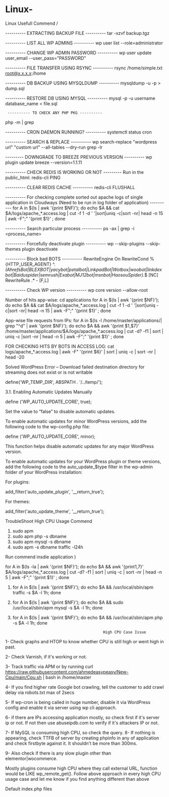 # Linux-
Linux Usefull Commend /

---------- EXTRACTING BACKUP FILE ----------
tar -xzvf backup.tgz

---------- LIST ALL WP ADMINS ----------
wp user list --role=administrator

---------- CHANGE WP ADMIN PASSWORD ----------
wp user update user_email --user_pass="PASSWORD"

---------- FILE TRANSFER USING RSYNC ----------
rsync /home/simple.txt root@x.x.x.x:/home

---------- DB BACKUP USING MYSQLDUMP ----------
mysqldump -u <dbname> -p <dbname> > dump.sql
  
  ---------- RESTORE DB USING MYSQL ----------
mysql -p -u username database_name < file.sql

                                             
     ---------- TO CHECK ANY PHP PKG ----------
php -m | grep <pkg-name>
  
---------- CRON DAEMON RUNNING? ----------
systemctl status cron
  
---------- SEARCH & REPLACE ----------
wp search-replace "wordpress url" "custom url" --all-tables --dry-run
grep -lr <old-url>
  
--------- DOWNGRADE TO BREEZE PREVIOUS VERSION ----------
wp plugin update breeze --version=1.1.11
  
---------- CHECK REDIS IS WORKING OR NOT ---------
Run in the public_html:
redis-cli PING
  
  
---------- CLEAR REDIS CACHE ----------
redis-cli FLUSHALL
  
---------- For checking complete sorted out apache logs of single application in Cloudways (Need to be run in log folder of application) ----------
for A in $(ls | awk '{print $NF}'); do echo $A && cat $A/logs/apache_*.access.log | cut -f 1 -d ' '|sort|uniq -c|sort -nr| head -n 15 | awk -F";" '{print $1}' ; done

  
  ---------- Search particular process ----------
ps -ax  | grep -i <process_name>
  
 ---------- Forcefully deactivate plugin ----------
wp --skip-plugins --skip-themes plugin deactivate <plugin>
  
 
---------- Block bad BOTS ----------
RewriteEngine On
RewriteCond %{HTTP_USER_AGENT} ^.*(AhrefsBot|BLEXBOT|yacybot|petalbot|LinkpadBot|Wotbox|woobot|linkdexbot|Baiduspider|semrush|Exabot|MJ12bot|msnbot|HaosouSpider).*$ [NC]
RewriteRule .* - [F,L]
  
  
---------- Check WP version ----------
wp core version --allow-root
  
Number of hits app-wise:
cd applications
for A in $(ls | awk '{print $NF}'); do echo $A && cat $A/logs/apache_*.access.log | cut -f 1 -d ' '|sort|uniq -c|sort -nr| head -n 15 | awk -F";" '{print $1}' ; done
  
  
 App-wise file requests from IPs:
for A in $(ls -l /home/master/applications/| grep "^d" | awk '{print $NF}'); do echo $A && awk '{print $1,$7}' /home/master/applications/$A/logs/apache_*.access.log | cut -d? -f1 | sort | uniq -c |sort -nr | head -n 5 | awk -F";" '{print $1}' ; done
  
  
 FOR CHECKING HITS BY BOTS IN ACCESS LOG:
cat logs/apache_*.access.log | awk -F\" '{print $6}' | sort | uniq -c | sort -nr | head -20
  
  
  
 Solved WordPress Error – Download failed destination directory for streaming does not exist or is not writable
 
 define('WP_TEMP_DIR', ABSPATH . '/../temp/');

  3.1. Enabling Automatic Updates Manually

  define ('WP_AUTO_UPDATE_CORE', true);

  Set the value to “false” to disable automatic updates.


  To enable automatic updates for minor WordPress versions, add the following code to the wp-config.php file:
  
  define ('WP_AUTO_UPDATE_CORE', minor);

  This function helps disable automatic updates for any major WordPress version.

To enable automatic updates for your WordPress plugin or theme versions, add the following code to the auto_update_$type filter in the wp-admin folder of your WordPress installation:
  
  For plugins:

add_filter('auto_update_plugin', '__return_true');

  For themes:

add_filter('auto_update_theme', '__return_true');

  
  TroubleShoot High CPU Usage Commend 
  
  1) sudo apm 
  2) sudo apm php -s dbname <inside application >
  3) sudo apm mysql -s dbname 
  4) sudo apm -s dbname traffic -l24h 
  
  Run commend insdie application )
  
  for A in $(ls -la | awk '{print $NF}'); do echo $A && awk '{print$1,$7}' $A/logs/apache_*.access.log | cut -d? -f1 | sort | uniq -c | sort -nr | head -n 5 | awk -F";" '{print $1}' ; done
  
1)  for A in $(ls | awk '{print $NF}'); do echo $A && /usr/local/sbin/apm traffic -s $A -l 1h; done
  
2) for A in $(ls | awk '{print $NF}'); do echo $A && sudo /usr/local/sbin/apm mysql -s $A -l 1h; done
  
3) for A in $(ls | awk '{print $NF}'); do echo $A &&  /usr/local/sbin/apm php -s $A -l 1h; done

                                               High CPU Case Issue 
                                               
1- Check graphs and HTOP to know whether CPU is still high or went high in past.

2- Check Varnish, if it's working or not.

3- Track traffic via APM or by running curl https://raw.githubusercontent.com/ahmedeasypeasy/New-Cpu/main/Cpu.sh | bash  in /home/master

4- If you find higher rate Google bot crawling, tell the customer to add crawl delay via robots.txt max of 2secs

5- If wp-cron is being called in huge number, disable it via WordPress config and enable it via server using wp cli approach.

6- if there are IPs accessing application mostly, so check first if it's server ip or not. If not then use abuseipdb.com to verify if it's attackers IP or not.

7- If MySQL is consuming high CPU, so check the query.
8- If nothing is appearing, check TTFB of server by creating phpinfo in any of application and check firstbyte against it. It shouldn't be more than 300ms.

9- Also check if there is any slow plugin other than elementor|wocommerce.

Mostly plugins consume high CPU where they call external URL, function would be LIKE wp_remote_get().
Follow above approach in every high CPU usage case and let me know if you find anything different than above
  
  
  Default index.php files 
  
  <?php
/**
 * Front to the WordPress application. This file doesn't do anything, but loads
 * wp-blog-header.php which does and tells WordPress to load the theme.
 *
 * @package WordPress
 */
/**
 * Tells WordPress to load the WordPress theme and output it.
 *
 * @var bool
 */
define( 'WP_USE_THEMES', true );
/** Loads the WordPress Environment and Template */
require __DIR__ . '/wp-blog-header.php';


2) Then use root-user to update the plugin:
wp plugin update elementor-pro --allow-root
(make sure to reset the permissions as per the permissions set on other files in that directory)

3) If site is still redirecting, then check site URL and home URL
wp option get siteurl
wp option get home

(Only update the one that is not correct)
wp option update siteurl 'http://example.com'
wp option update home 'http://example.com'


